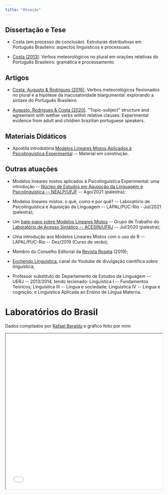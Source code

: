 ```yaml
---
title: "Atuação"
---
```


## Dissertação e Tese
- Costa (em processo de conclusão). Estruturas distributivas em Português Brasileiro: aspectos linguísticos e processuais.

- [Costa (2013)](https://www.maxwell.vrac.puc-rio.br/colecao.php?strSecao=resultado&nrSeq=23890@2): Verbos meteorológicos no plural em orações relativas do Português Brasileiro: gramática e processamento.

## Artigos
- [Costa, Augusto & Rodrigues (2016)](https://periodicos.ufjf.br/index.php/veredas/article/view/24982). Verbos meteorológicos flexionados no plural e a hipótese da inacusatividade biargumental: explorando a sintaxe do Português Brasileiro.

- [Augusto, Rodrigues & Costa (2020)](https://books.google.it/books/about/Language_Acquisition_Processing_and_Bili.html?id=urzxDwAAQBAJ&redir_esc=y). "Topic-subject" structure and agreement with wether verbs within relative clauses: Experimental evidence from adult and children brazilian portuguese speakers.

## Materiais Didáticos
- Apostila introdutória [Modelos Lineares Mistos Aplicados à Psicolinguística Experimental](https://igordeo-costa.github.io/posts/modelosmistos/) -- Material em construção.

## Outras atuações
- Modelos lineares mistos aplicados à Psicolinguística Experimental: uma introdução -- [Núcleo de Estudos em Aquisição da Linguagem e Psicolinguística -- NEALP/UFJF](https://www.ufjf.br/nealp/) -- Ago/2021 (palestra);

- Modelos lineares mistos: o quê, como e por quê? -- Laboratório de Psicolinguística e Aquisição da Linguagem -- LAPAL/PUC-Rio - Jul/2021 (palestra);

- Um [bate-papo sobre Modelos Lineares Mistos](https://www.youtube.com/watch?v=nQ7l9sSEWgY&t=2792s) -- Grupo de Trabalho do [Laboratório de Acesso Sintático -- ACESIN/UFRJ](http://www.acesin.letras.ufrj.br/) -- Jul/2020 (palestra);

- Uma introdução aos Modelos Lineares Mistos com o uso do R -- LAPAL/PUC-Rio -- Dez/2019 (Curso de verão);

- Membro do Conselho Editorial da [Revista Roseta](http://www.roseta.org.br/sobre/) (2019);

- [Enchendo Linguística](https://www.youtube.com/channel/UCB-6vpF2TxHJE7gQ3fktzVw), canal do Youtube de divulgação científica sobre linguística;

- Professor substituto do Departamento de Estudos da Linguagem -- UERJ -- 2013/2014, tendo lecionado: Linguística I -- Fundamentos Teóricos; Linguística III -- Língua e sociedade; Linguística IV -- Língua e cognição; e Linguística Aplicada ao Ensino de Língua Materna.

# Laboratórios do Brasil
Dados compilados por [Rafael Beraldo](https://github.com/rberaldo) e gráfico feito por mim:

<iframe width="100%" height="500" name="iframe" src="/LabsDoBrasil.html"></iframe>
